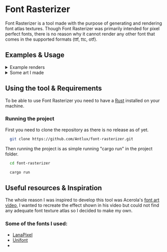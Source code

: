 # Font Rasterizer
Font Rasterizer is a tool made with the purpose of generating and rendering font atlas textures. Though Font Rasterizer was primarily intended for pixel perfect fonts, there is no reason why it cannot render any other font that comes in the supported formats (ttf, ttc, otf).

## Examples & Usage

<details>
  <summary>Example renders</summary>
  
  #### [Unifont](http://czyborra.com/unifont/updates/unifont.ttf)
  ![unifont-(16w-16h)-(228H-228V)](https://github.com/user-attachments/assets/34fd3007-cefe-4d00-84f0-427498902604)
  
  #### [LanaPixel](https://opengameart.org/content/lanapixel-localization-friendly-pixel-font)
  ![LanaPixel-(20w-13h)-(53H-18V)](https://github.com/user-attachments/assets/2495817d-2ae0-40d1-8c95-22a6d8b9fa24)
  
  #### [PixelOperator](https://www.dafont.com/pixel-operator.font)
  ![PixelOperator8-(11w-8h)-(17H-12V)](https://github.com/user-attachments/assets/d39bff3b-a620-4ecf-a637-c7a6b3fe3d67)

</details>



<details>
  <summary>Some art I made</summary>

  All examples used textures made using Font Rasterizer.
  
  ![transparent_background_scale_up](https://github.com/user-attachments/assets/cc080961-26f3-4dce-a6e2-ef71a2bf20e4)
  
  ![flow-2](https://github.com/user-attachments/assets/5a39f3d8-18fc-4fc2-9d00-874f26128a65)

  Studies made in Godot

  
  ![font-orb](https://github.com/user-attachments/assets/02675c08-e06a-4f6e-8f53-e41d3a0a2b95)
  
  Study made in [Material Maker](https://www.materialmaker.org/)

</details>


## Using the tool & Requirements
To be able to use Font Rasterizer you need to have a [Rust](https://www.rust-lang.org) installed on your machine. 

### Running the project
First you need to clone the repository as there is no release as of yet.
```bash
  git clone https://github.com/Antlux/font-rasterizer.git
```
Then running the project is as simple running "cargo run" in the project folder.
```bash
  cd font-rasterizer
```
```bash
  cargo run
```

## Useful resources & Inspiration
The whole reason I was inspired to develop this tool was Acerola's [font art video](https://www.youtube.com/watch?v=gg40RWiaHRY&t=719s), I wanted to recreate the effect shown in his video but could not find any adequate font texture atlas so I decided to make my own.

### Some of the fonts I used:
- [LanaPixel](https://opengameart.org/content/lanapixel-localization-friendly-pixel-font)
- [Unifont](http://czyborra.com/unifont/updates/unifont.ttf)
- 





